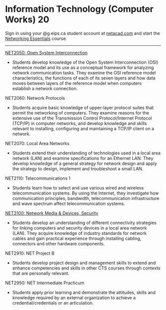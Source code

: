 # Information Technology (Computer Works) 20

Sign in using your @g.eips.ca student account at [netacad.com](https://www.netacad.com/portal/course/2299983) and start the [Networking Essentials](https://www.netacad.com/) course.

---

[NET2050: Open System Interconnection](NET2050.md)

* Students develop knowledge of the Open System Interconnection (OSI) reference model and its use as a conceptual framework for analyzing network communication tasks. They examine the OSI reference model characteristics, the functions of each of its seven layers and how data moves between layers of the reference model when computers establish a network connection.

NET2060: Network Protocols

* Students acquire basic knowledge of upper-layer protocol suites that permit the networking of computers. They examine reasons for the extensive use of the Transmission Control Protocol/Internet Protocol (TCP/IP) in computer networks, and develop knowledge and skills relevant to installing, configuring and maintaining a TCP/IP client on a network.

NET2070: Local Area Networks

* Students extend their understanding of technologies used in a local area network (LAN) and examine specifications for an Ethernet LAN. They develop knowledge of a general strategy for network design and apply the strategy to design, implement and troubleshoot a small LAN.

NET2110: Telecommunications 1

* Students learn how to select and use various wired and wireless telecommunication systems. By using the Internet, they investigate how communication principles, bandwidth, telecommunication infrastructure and wave spectrum affect telecommunication systems.

[NET3100: Network Media & Devices, Security](NET3100.md)

* Students develop an understanding of different connectivity strategies for linking computers and security devices in a local area network (LAN). They acquire knowledge of industry standards for network cables and gain practical experience through installing cabling, connectors and other hardware components.

NET2910: NET Project B

* Students develop project design and management skills to extend and enhance competencies and skills in other CTS courses through contexts that are personally relevant.

NET2950: NET Intermediate Practicum

* Students apply prior learning and demonstrate the attitudes, skills and knowledge required by an external organization to achieve a credential/credentials or an articulation.
